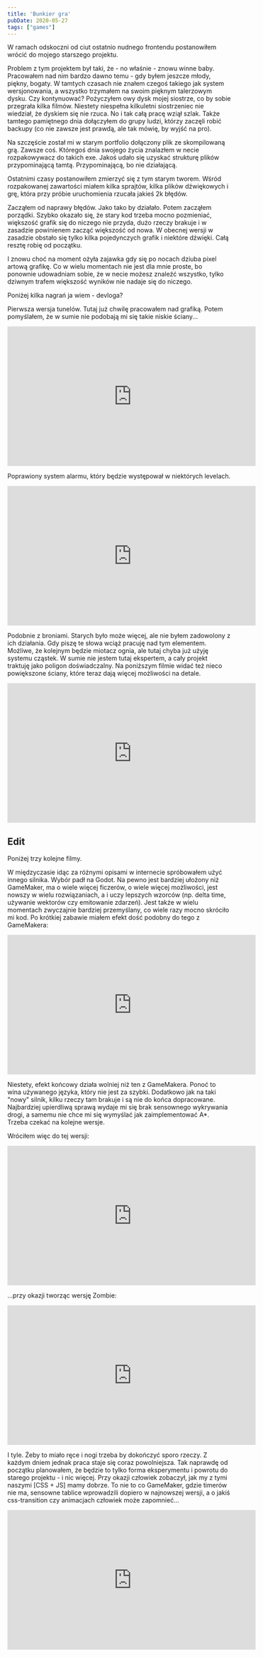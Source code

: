 ```yaml
---
title: 'Bunkier gra'
pubDate: 2020-05-27
tags: ["games"]
---
```


W ramach odskoczni od ciut ostatnio nudnego frontendu postanowiłem wrócić do mojego starszego projektu.

<!--more-->

Problem z tym projektem był taki, że - no właśnie - znowu winne baby. Pracowałem nad nim bardzo dawno temu - gdy byłem jeszcze młody, piękny, bogaty. W tamtych czasach nie znałem czegoś takiego jak system wersjonowania, a wszystko trzymałem na swoim pięknym talerzowym dysku. Czy kontynuować? Pożyczyłem owy dysk mojej siostrze, co by sobie przegrała kilka filmów. Niestety niespełna kilkuletni siostrzeniec nie wiedział, że dyskiem się nie rzuca. No i tak całą pracę wziął szlak. Także tamtego pamiętnego dnia dołączyłem do grupy ludzi, którzy zaczęli robić backupy (co nie zawsze jest prawdą, ale tak mówię, by wyjść na pro).

Na szczęście został mi w starym portfolio dołączony plik ze skompilowaną grą. Zawsze coś.
Któregoś dnia swojego życia znalazłem w necie rozpakowywacz do takich exe. Jakoś udało się uzyskać strukturę plików przypominającą tamtą. Przypominającą, bo nie działającą.

Ostatnimi czasy postanowiłem zmierzyć się z tym starym tworem. Wśród rozpakowanej zawartości miałem kilka sprajtów, kilka plików dźwiękowych i grę, która przy próbie uruchomienia rzucała jakieś 2k błędów.

Zacząłem od naprawy błędów. Jako tako by działało. Potem zacząłem porządki. Szybko okazało się, że stary kod trzeba mocno pozmieniać, większość grafik się do niczego nie przyda, dużo rzeczy brakuje i w zasadzie powinienem zacząć większość od nowa.
W obecnej wersji w zasadzie obstało się tylko kilka pojedynczych grafik i niektóre dźwięki. Całą resztę robię od początku.

I znowu choć na moment ożyła zajawka gdy się po nocach dziuba pixel artową grafikę. Co w wielu momentach nie jest dla mnie proste, bo ponownie udowadniam sobie, że w necie możesz znaleźć wszystko, tylko dziwnym trafem większość wyników nie nadaje się do niczego.

Poniżej kilka nagrań ja wiem - devloga?

Pierwsza wersja tunelów. Tutaj już chwilę pracowałem nad grafiką. Potem pomyślałem, że w sumie nie podobają mi się takie niskie ściany...
<iframe width="560" height="315" src="https://www.youtube.com/embed/jM_i6ptuUpU" frameborder="0" allow="accelerometer; autoplay; encrypted-media; gyroscope; picture-in-picture" allowfullscreen></iframe>

<br>

Poprawiony system alarmu, który będzie występował w niektórych levelach.
<iframe width="560" height="315" src="https://www.youtube.com/embed/HqqlyHUyfPM" frameborder="0" allow="accelerometer; autoplay; encrypted-media; gyroscope; picture-in-picture" allowfullscreen></iframe>

<br>

Podobnie z broniami. Starych było może więcej, ale nie byłem zadowolony z ich działania. Gdy piszę te słowa wciąż pracuję nad tym elementem. Możliwe, że kolejnym będzie miotacz ognia, ale tutaj chyba już użyję systemu cząstek. W sumie nie jestem tutaj ekspertem, a cały projekt traktuję jako poligon doświadczalny. Na poniższym filmie widać też nieco powiększone ściany, które teraz dają więcej możliwości na detale.
<iframe width="560" height="315" src="https://www.youtube.com/embed/mJTi6Nj0lb0" frameborder="0" allow="accelerometer; autoplay; encrypted-media; gyroscope; picture-in-picture" allowfullscreen></iframe>

## Edit
Poniżej trzy kolejne filmy.

W międzyczasie idąc za różnymi opisami w internecie spróbowałem użyć innego silnika. Wybór padł na Godot. Na pewno jest bardziej ułożony niż GameMaker, ma o wiele więcej ficzerów, o wiele więcej możliwości, jest nowszy w wielu rozwiązaniach, a i uczy lepszych wzorców (np. delta time, używanie wektorów czy emitowanie zdarzeń). Jest także w wielu momentach zwyczajnie bardziej przemyślany, co wiele razy mocno skróciło mi kod. Po krótkiej zabawie miałem efekt dość podobny do tego z GameMakera:

<iframe width="560" height="315" src="https://www.youtube.com/embed/6wGh--HWVkw" frameborder="0" allow="accelerometer; autoplay; encrypted-media; gyroscope; picture-in-picture" allowfullscreen></iframe>

Niestety, efekt końcowy działa wolniej niż ten z GameMakera. Ponoć to wina używanego języka, który nie jest za szybki. Dodatkowo jak na taki "nowy" silnik, kilku rzeczy tam brakuje i są nie do końca dopracowane. Najbardziej upierdliwą sprawą wydaje mi się brak sensownego wykrywania drogi, a samemu nie chce mi się wymyślać jak zaimplementować A*. Trzeba czekać na kolejne wersje.

Wróciłem więc do tej wersji:

<iframe width="560" height="315" src="https://www.youtube.com/embed/4TLNIri4bGU" frameborder="0" allow="accelerometer; autoplay; encrypted-media; gyroscope; picture-in-picture" allowfullscreen></iframe>

...przy okazji tworząc wersję Zombie:

<iframe width="560" height="315" src="https://www.youtube.com/embed/3Li0JGPDouk" frameborder="0" allow="accelerometer; autoplay; encrypted-media; gyroscope; picture-in-picture" allowfullscreen></iframe>

I tyle.
Żeby to miało ręce i nogi trzeba by dokończyć sporo rzeczy. Z każdym dniem jednak praca staje się coraz powolniejsza. Tak naprawdę od początku planowałem, że będzie to tylko forma eksperymentu i powrotu do starego projektu - i nic więcej.
Przy okazji człowiek zobaczył, jak my z tymi naszymi [CSS + JS] mamy dobrze. To nie to co GameMaker, gdzie timerów nie ma, sensowne tablice wprowadzili dopiero w najnowszej wersji, a o jakiś css-transition czy animacjach człowiek może zapomnieć...

<iframe width="560" height="315" src="https://www.youtube.com/embed/VipDHUrAHiE" title="YouTube video player" frameborder="0" allow="accelerometer; autoplay; clipboard-write; encrypted-media; gyroscope; picture-in-picture" allowfullscreen></iframe>